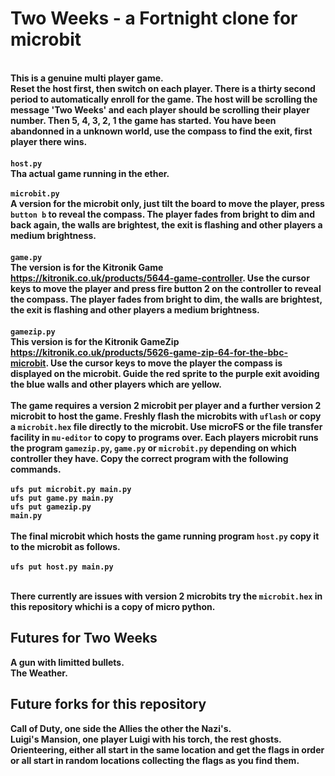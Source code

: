 <h1>Two Weeks - a Fortnight clone for microbit</h1>

<br/><b>This is a genuine multi player game.<b/><br/>
Reset the host first, then switch on each player.  There is a thirty second period to automatically enroll for the game.  The host will be scrolling the message 'Two Weeks' and each player should be scrolling their player number.  Then 5, 4, 3, 2, 1 the game has started. You have been abandonned in a unknown world, use the compass to find the exit, first player there wins.
<br/><br/>
<b><code>host.py</code><b/><br/>
Tha actual game running in the ether.
<br/><br/>
<b><code>microbit.py</code></b><br/>
A version for the microbit only, just tilt the board to move the player, press
<code>button b</code> to reveal the compass.  The player fades from bright
to dim and back again, the walls are brightest, the exit is flashing and other players a medium brightness.
<br/><br/>
<b><code>game.py</code><b/><br/>
The version is for the Kitronik Game
https://kitronik.co.uk/products/5644-game-controller. Use the cursor keys to move the player and press fire button 2 on the controller to reveal the compass.  The player fades from bright to dim, the walls are brightest, the exit is flashing and other players a medium brightness.
<br/><br/>
<b><code>gamezip.py</code><b/><br/>
This version is for the  Kitronik
GameZip https://kitronik.co.uk/products/5626-game-zip-64-for-the-bbc-microbit.  Use the cursor keys to move the player the compass is displayed on the microbit.  Guide the red sprite to the purple exit avoiding the blue walls and other players which are yellow.
</br>
</br>
The game requires a version 2 microbit per player and a further version 2
microbit to host the game. Freshly flash the microbits with <code>uflash</code>
or copy a <code>microbit.hex</code> file directly to the microbit. Use microFS
or the file transfer facility in <code>mu-editor</code> to copy to programs
over. Each players microbit runs the program <code>gamezip.py</code>,
<code>game.py</code> or <code>microbit.py</code> depending on which controller they have.  Copy the correct program with the following commands.
<br/>
<br/>
<code>ufs put microbit.py main.py</code><br/>
<code>ufs put game.py main.py</code><br/>
<code>ufs put gamezip.py main.py</code><br/>
<br/>
The final microbit which hosts the game running program <code>host.py</code>
copy it to the microbit as follows.<br/><br/>
<code>ufs put host.py main.py</code><br/><br/>

There currently are issues with version 2 microbits try the `microbit.hex` in this repository whichi is a copy of micro python.

<h2>Futures for Two Weeks</h2>
A gun with limitted bullets.<br/>
The Weather.<br/>

<h2>Future forks for this repository</h2>
Call of Duty, one side the Allies the other the Nazi's.<br/>
Luigi's Mansion, one player Luigi with his torch, the rest ghosts.<br/>
Orienteering, either all start in the same location and get the flags in order or all start in random locations collecting the flags as you find them.<br/>